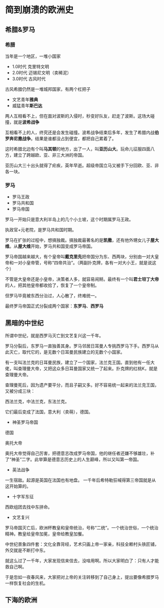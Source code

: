 # 简到崩溃的欧洲史
## 希腊&罗马
### 希腊
当年是一个地区，一堆小国家
- 1.0时代 克里特文明
- 2.0时代 迈锡尼文明（卖稀泥）
- 3.0时代 古风时代

古风希腊仍然是一堆城邦国家，有两个杠把子
- 文艺青年<b>雅典</b>
- 威猛青年<b>斯巴达</b>

两人互相看不上，但在面对波斯的入侵时，秒变好队友，赶走了波斯。这场大碰撞，就是<b>波希战争</b>

互相看不上的人，终究还是会发生碰撞。波希战争结束后多年，发生了希腊内战<b>伯罗奔尼撒战争</b>。结果是谁都没占到便宜，都把自己累着了。

这时希腊北边有个叫<b>马其顿</b>的地方，出了一人，叫<b>亚历山大</b>。玩命儿征服四面八方，建立了跨越欧、亚、非三大洲的帝国。

亚历山大三十出头就得了疟疾，英年早逝。超级帝国立马又被手下分回欧、亚、非各一块。

### 罗马

- 罗马王政
- 罗马共和国
- 罗马帝国

罗马一开始只是意大利半岛上的几个小土坡，这个时期属罗马王政。

执政官+元老院，是罗马共和国时期。

罗马在扩张的过程中，想搞独裁。搞独裁最著名的是<b>凯撒</b>，还有他外甥女儿子<b>屋大维</b>。从<b>屋大维</b>开始，罗马共和国变成罗马帝国。

罗马帝国越来越大，有个皇帝叫<b>戴克里先</b>把帝国分为东、西两块，分别由一对大皇帝和一对小皇帝管，号称“四帝共治”。（两副扑克牌，各有一对大小王，就是说这个）

不管是大皇帝还是小皇帝，决策者人多，就容易闹掰。最终有一个叫<b>君士坦丁大帝</b>的人，把其他皇帝都收拾了，恢复了一个皇帝制。

但罗马毕竟被东西分治过，人心散了，终难统一。

最终罗马帝国正式分裂成两个国家：<b>东罗马</b>、<b>西罗马</b>
## 黑暗的中世纪
所谓中世纪，就是西罗马灭亡到文艺复兴这一千年。

罗马分裂后，东罗马一直独善其身。罗马邻居日耳曼人专挑西罗马下手。西罗马从此灭亡，取代它的，是无数个日耳曼民族建立的无数个小国家。

有一支叫法兰克的日耳曼民族，建立了一个国家，法兰克王国。直到他有一任大佬，叫查理曼大帝，又把这众多日耳曼国家又统一了起来。扑克牌的红桃K，就是查理曼大帝。

查理曼死后，因为遗产要平分，而且子嗣又多。好不容易统一起来的法兰克王国，又被分成三块：

西法兰克，中法兰克，东法兰克。

它们最后变成了法国，意大利（卖萌），德国。

- 神圣罗马帝国

德国

奥托大帝

奥托大帝觉得自己厉害，把德意志改成罗马帝国，他的继任者还嫌不够雄壮，补了“神圣”二字。此举算是德意志历史上的人生巅峰，所以又叫第一帝国。

- 英法战争

一生宿敌。起源是英国在法国也有地盘。
一千年后希特勒狂喊得第三帝国就是从这开始算的。

- 十字军东征

西欧组团去找中东拼命。

- 文艺复兴

罗马帝国灭亡后，欧洲杯教皇和皇帝统治，号称“二统”。一个统治世俗，一个统治精神。教皇给皇帝加冕，皇帝给教皇加餐。

中世纪景象四件套：文化全靠背经，艺术只画上帝一家亲，科技全赖村头铁匠铺，外交就是不断打中东。

就这么过了一千年，大家发现信来信去，没啥用啊。所以大家明白了：只有人才能救自己啊。

于是忽如一夜春风来，大家把对上帝的关注转移到了自己身上，提出要像希腊罗马一样恢复社会的生机。

## 下海的欧洲